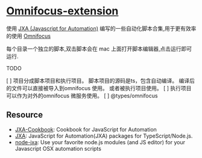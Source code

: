 # [Omnifocus-extension](https://tomyail.github.io/omnifocus-extension/#/)

使用 [JXA (Javascript for Automation)](https://developer.apple.com/library/archive/documentation/LanguagesUtilities/Conceptual/MacAutomationScriptingGuide/index.html) 编写的一些自动化脚本合集,用于更有效率的使用 [Omnifocus](https://www.omnigroup.com/omnifocus/)

每个目录一个独立的脚本,双击脚本会在 mac 上面打开脚本编辑器,点击运行即可运行.


TODO

[ ] 项目分成脚本项目和执行项目。 脚本项目的源码是ts，包含自动编译。 编译后的文件可以直接被导入到omnifocus 使用。 或者被执行项目使用。
[ ] 执行项目可以作为对外的omnifocus 微服务使用。
[ ] @types/omnifocus



## Resource

* [JXA-Cookbook](https://github.com/JXA-Cookbook/JXA-Cookbook/wiki): Cookbook for JavaScript for Automation
* [JXA](https://github.com/JXA-userland/JXA): JavaScript for Automation(JXA) packages for TypeScript/Node.js.
* [node-jxa](https://github.com/johnelm/node-jxa): Use your favorite node.js modules (and JS editor) for your Javascript OSX automation scripts